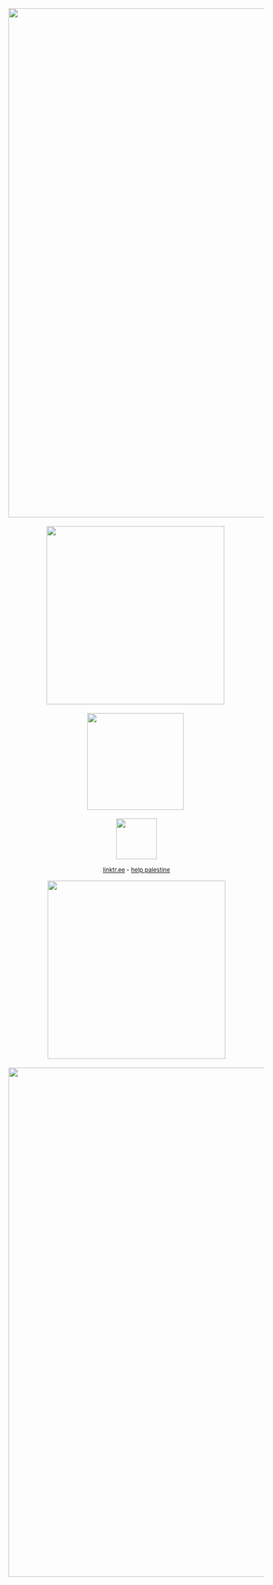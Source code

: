 <p align="center">
<img width=1000 src="https://64.media.tumblr.com/0ca28812e1f864d2842f183f2b0c9dbf/555c4b73ed8c0b3e-60/s400x600/e537d3b707c35e1da27f8057b79b17d311412ab1.pnj"
</p>‎

<p align="center">
<img width=350 src="https://64.media.tumblr.com/5bc78e0048d158f71133df31bccf8247/8ec739b97745decb-82/s400x600/c4d0a40637bef1d8aea980a1ff0c614869180b1a.pnj"
</p>‎
‎ 
<p align="center">
<img width=190 src="https://files.catbox.moe/hldmai.png"
</p>
 ‎ 
</p>
<p align="center">
<img width=80 src="https://komarev.com/ghpvc/?username=exoean&color=000000&style=for-the-badge&label=📖"
 </p>

 
<div align="center">

<div align="center">
  <div align="center"> 

 <sup>[linktr.ee](https://linktr.ee/aIenick) - [help palestine](https://arab.org/click-to-help/palestine/)


<p align="center">
<img width=350 src="https://64.media.tumblr.com/5bc78e0048d158f71133df31bccf8247/8ec739b97745decb-82/s400x600/c4d0a40637bef1d8aea980a1ff0c614869180b1a.pnj"
</p>‎
 
<p align="center">
<img width=1000 src="https://64.media.tumblr.com/7ffc8e6b0d72a1a5ccf65b72d2efe95b/555c4b73ed8c0b3e-61/s400x600/502a7a00f3d569badd3dafeef8e780ae66cc0758.pnj"
 </p>
